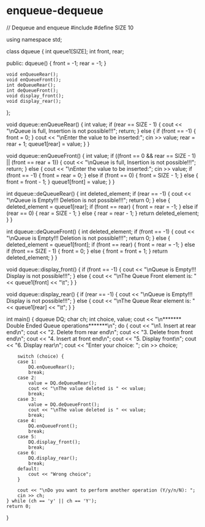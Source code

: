 # enqueue-dequeue
// Dequeue and enqueue
#include<iostream>
#define SIZE 10

using namespace std;

class dqueue {
    int queue1[SIZE];
    int front, rear;

public:
    dqueue() {
        front = -1;
        rear = -1;
    }

    void enQueueRear();
    void enQueueFront();
    int deQueueRear();
    int deQueueFront();
    void display_front();
    void display_rear();
};

void dqueue::enQueueRear() {
    int value;
    if (rear == SIZE - 1) {
        cout << "\nQueue is full, Insertion is not possible!!!";
        return;
    }
    else {
        if (front == -1) {
            front = 0;
        }
        cout << "\nEnter the value to be inserted:";
        cin >> value;
        rear = rear + 1;
        queue1[rear] = value;
    }
}

void dqueue::enQueueFront() {
    int value;
    if ((front == 0 && rear == SIZE - 1) || (front == rear + 1)) {
        cout << "\nQueue is full, Insertion is not possible!!!";
        return;
    }
    else {
        cout << "\nEnter the value to be inserted:";
        cin >> value;
        if (front == -1) {
            front = rear = 0;
        }
        else if (front == 0) {
            front = SIZE - 1;
        }
        else {
            front = front - 1;
        }
        queue1[front] = value;
    }
}

int dqueue::deQueueRear() {
    int deleted_element;
    if (rear == -1) {
        cout << "\nQueue is Empty!!! Deletion is not possible!!!";
        return 0;
    }
    else {
        deleted_element = queue1[rear];
        if (front == rear) {
            front = rear = -1;
        }
        else if (rear == 0) {
            rear = SIZE - 1;
        }
        else {
            rear = rear - 1;
        }
        return deleted_element;
    }
}

int dqueue::deQueueFront() {
    int deleted_element;
    if (front == -1) {
        cout << "\nQueue is Empty!!! Deletion is not possible!!!";
        return 0;
    }
    else {
        deleted_element = queue1[front];
        if (front == rear) {
            front = rear = -1;
        }
        else if (front == SIZE - 1) {
            front = 0;
        }
        else {
            front = front + 1;
        }
        return deleted_element;
    }
}

void dqueue::display_front() {
    if (front == -1) {
        cout << "\nQueue is Empty!!! Display is not possible!!!";
    }
    else {
        cout << "\nThe Queue Front element is: " << queue1[front] << "\t";
    }
}

void dqueue::display_rear() {
    if (rear == -1) {
        cout << "\nQueue is Empty!!! Display is not possible!!!";
    }
    else {
        cout << "\nThe Queue Rear element is: " << queue1[rear] << "\t";
    }
}

int main() {
    dqueue DQ;
    char ch;
    int choice, value;
    cout << "\n******* Double Ended Queue operations*******\n";
    do {
        cout << "\n1. Insert at rear end\n";
        cout << "2. Delete from rear end\n";
        cout << "3. Delete from front end\n";
        cout << "4. Insert at front end\n";
        cout << "5. Display front\n";
        cout << "6. Display rear\n";
        cout << "Enter your choice: ";
        cin >> choice;

        switch (choice) {
        case 1:
            DQ.enQueueRear();
            break;
        case 2:
            value = DQ.deQueueRear();
            cout << "\nThe value deleted is " << value;
            break;
        case 3:
            value = DQ.deQueueFront();
            cout << "\nThe value deleted is " << value;
            break;
        case 4:
            DQ.enQueueFront();
            break;
        case 5:
            DQ.display_front();
            break;
        case 6:
            DQ.display_rear();
            break;
        default:
            cout << "Wrong choice";
        }

        cout << "\nDo you want to perform another operation (Y/y/n/N): ";
        cin >> ch;
    } while (ch == 'y' || ch == 'Y');
    return 0;
}

